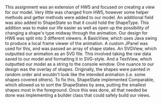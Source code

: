 This assignment was an extension of HW5 and focused on creating a view for our model. 
Very little was changed from HW5, however some helper methods and getter methods were added to 
our model. An additional field was also added to ShapeState so that it could hold the ShapeType. 
This addition was to make our life easier as well as open up the possibility of changing a shape's 
type midway through the animation. Our design for HW6 was split into 3 different viewers. A 
BasicView, which uses Java swing to produce a local frame viewer of the animation. A custom
JPanel was used for this, and was passed an array of shape states. An SVGView, which outputted 
our animation as an SVG file. This involved taking the raw data saved to our model and formatting 
it in SVG-style. And a TextView, which outputted our model as a string to the console window.
One nuance to our design was the overlay of shapes. Originally, the shapes were painted in random
order and wouldn't look like the intended animation (i.e. some shapes covered others). To fix
this, ShapeState implemented Comparable, which allowed us to sort the ShapeStates by area,
putting the smallest shapes most in the foreground. Once this was done, all that needed be
done was implementing a builder class that could safely build our views.

